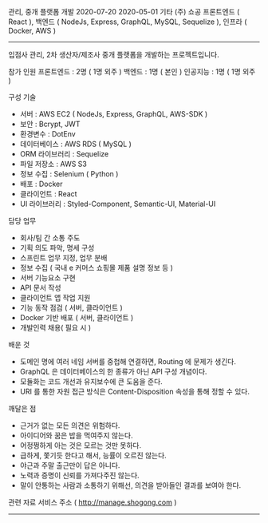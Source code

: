 관리, 중개 플랫폼 개발
2020-07-20
2020-05-01
기타
(주) 쇼공
프론트엔드 ( React ), 백엔드 ( NodeJs, Express, GraphQL, MySQL, Sequelize ), 인프라 ( Docker, AWS )

-----------------------------------------------------------------------------------------------------------------------

입점사 관리, 2차 생산자/제조사 중개 플랫폼을 개발하는 프로젝트입니다.

참가 인원
프론트엔드 : 2명 ( 1명 외주 )
백엔드 : 1명 ( 본인 )
인공지능 : 1명 ( 1명 외주 )

구성 기술
- 서버 : AWS EC2 ( NodeJs, Express, GraphQL, AWS-SDK )
- 보안 : Bcrypt, JWT
- 환경변수 : DotEnv
- 데이터베이스 : AWS RDS ( MySQL )
- ORM 라이브러리 : Sequelize
- 파일 저장소 : AWS S3
- 정보 수집 : Selenium ( Python )
- 배포 : Docker
- 클라이언트 : React
- UI 라이브러리 : Styled-Component, Semantic-UI, Material-UI

담당 업무
- 회사/팀 간 소통 주도
- 기획 의도 파악, 명세 구성
- 스프린트 업무 지정, 업무 분배
- 정보 수집 ( 국내 e 커머스 쇼핑몰 제품 설명 정보 등 )
- 서버 기능요소 구현
- API 문서 작성
- 클라이언트 앱 작업 지원
- 기능 동작 점검 ( 서버, 클라이언트 )
- Docker 기반 배포 ( 서버, 클라이언트 )
- 개발인력 채용( 필요 시 )

배운 것
- 도메인 명에 여러 네임 서버를 중첩해 연결하면, Routing 에 문제가 생긴다.
- GraphQL 은 데이터베이스의 한 종류가 아닌 API 구성 개념이다.
- 모듈화는 코드 개선과 유지보수에 큰 도움을 준다.
- URI 를 통한 자원 접근 방식은 Content-Disposition 속성을 통해 정할 수 있다.

깨달은 점
- 근거가 없는 모든 의견은 위험하다.
- 아이디어와 꿈은 밥을 먹여주지 않는다.
- 어정쩡하게 아는 것은 모르는 것만 못하다.
- 급하게, 쫓기듯 한다고 해서, 능률이 오르진 않는다.
- 야근과 주말 출근만이 답은 아니다.
- 노력과 증명이 신뢰를 가져다주진 않는다.
- 말이 안통하는 사람과 소통하기 위해선, 의견을 받아들인 결과를 보여야 한다.

관련 자료
서비스 주소 ( http://manage.shogong.com )

-----------------------------------------------------------------------------------------------------------------------
